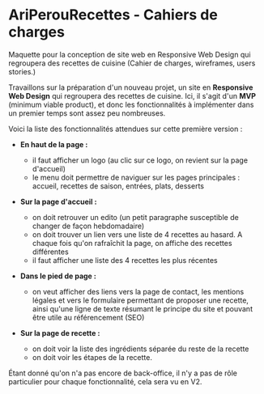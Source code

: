 # AriPerouRecettes - Cahiers de charges

 Maquette pour la conception de site web en Responsive Web Design qui regroupera des recettes de cuisine (Cahier de charges, wireframes, users stories.)

Travaillons sur la préparation d'un nouveau projet, un site en **Responsive Web Design** qui regroupera des recettes de cuisine. Ici, il s'agit d'un **MVP** (minimum viable product), et donc les fonctionnalités à implémenter dans un premier temps sont assez peu nombreuses.

Voici la liste des fonctionnalités attendues sur cette première version :

- **En haut de la page :**

  - il faut afficher un logo (au clic sur ce logo, on revient sur la page d'accueil)
  - le menu doit permettre de naviguer sur les pages principales : accueil, recettes de saison, entrées, plats, desserts

- **Sur la page d'accueil :**

  - on doit retrouver un edito (un petit paragraphe susceptible de changer de façon hebdomadaire)
  - on doit trouver un lien vers une liste de 4 recettes au hasard. A chaque fois qu'on rafraîchit la page, on affiche des recettes différentes
  - il faut afficher une liste des 4 recettes les plus récentes
  
- **Dans le pied de page :**

  - on veut afficher des liens vers la page de contact, les mentions légales et vers le formulaire permettant de proposer une recette, ainsi qu'une ligne de texte résumant le principe du site et pouvant être utile au référencement (SEO)

- **Sur la page de recette :**

  - on doit voir la liste des ingrédients séparée du reste de la recette
  - on doit voir les étapes de la recette.
  
Étant donné qu'on n'a pas encore de back-office, il n'y a pas de rôle particulier pour chaque fonctionnalité, cela sera vu en V2.
